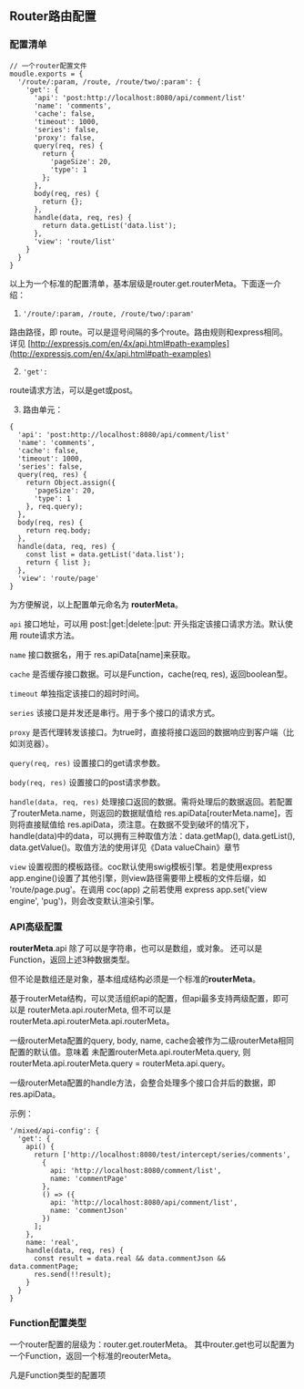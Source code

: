 
## Router路由配置

### 配置清单
```
// 一个router配置文件
moudle.exports = {
  '/route/:param, /route, /route/two/:param': {
    'get': {
      'api': 'post:http://localhost:8080/api/comment/list'
      'name': 'comments',
      'cache': false,
      'timeout': 1000,
      'series': false,
      'proxy': false,
      query(req, res) {
        return {
          'pageSize': 20,
          'type': 1
        };
      },
      body(req, res) {
        return {};
      },
      handle(data, req, res) {
        return data.getList('data.list');
      },
      'view': 'route/list'
    }
  }
}
```

以上为一个标准的配置清单，基本层级是router.get.routerMeta。下面逐一介绍：

1. `'/route/:param, /route, /route/two/:param'`
  
  路由路径，即 route。可以是逗号间隔的多个route。路由规则和express相同。<br>
  详见 [http://expressjs.com/en/4x/api.html#path-examples](http://expressjs.com/en/4x/api.html#path-examples)
  
2. `'get':`

  route请求方法，可以是get或post。
  
3. 路由单元：
  
  ```
  {
    'api': 'post:http://localhost:8080/api/comment/list'
    'name': 'comments',
    'cache': false,
    'timeout': 1000,
    'series': false,
    query(req, res) {
      return Object.assign({
        'pageSize': 20,
        'type': 1
      }, req.query);
    },
    body(req, res) {
      return req.body;
    },
    handle(data, req, res) {
      const list = data.getList('data.list');
      return { list };
    },
    'view': 'route/page'
  }
  ```
  
  为方便解说，以上配置单元命名为 **routerMeta**。
  
  `api` 接口地址，可以用 post:|get:|delete:|put: 开头指定该接口请求方法。默认使用 route请求方法。
  
  `name` 接口数据名，用于 res.apiData[name]来获取。
  
  `cache` 是否缓存接口数据。可以是Function，cache(req, res), 返回boolean型。
  
  `timeout` 单独指定该接口的超时时间。
 
  `series` 该接口是并发还是串行。用于多个接口的请求方式。
  
  `proxy` 是否代理转发该接口。为true时，直接将接口返回的数据响应到客户端（比如浏览器）。
  
  `query(req, res)` 设置接口的get请求参数。
  
  `body(req, res)` 设置接口的post请求参数。
  
  `handle(data, req, res)` 处理接口返回的数据。需将处理后的数据返回。若配置了routerMeta.name，则返回的数据赋值给 res.apiData[routerMeta.name]，否则将直接赋值给 res.apiData，须注意。在数据不受到破坏的情况下，handle(data)中的data，可以拥有三种取值方法：data.getMap(), data.getList(), data.getValue()。取值方法的使用详见《Data valueChain》章节 
  
  `view` 设置视图的模板路径。coc默认使用swig模板引擎。若是使用express app.engine()设置了其他引擎，则view路径需要带上模板的文件后缀，如 'route/page.pug'。在调用 coc(app) 之前若使用 express app.set('view engine', 'pug')，则会改变默认渲染引擎。
  
  ### API高级配置
  
  **routerMeta**.api 除了可以是字符串，也可以是数组，或对象。 还可以是Function，返回上述3种数据类型。
  
  但不论是数组还是对象，基本组成结构必须是一个标准的**routerMeta**。
  
  基于routerMeta结构，可以灵活组织api的配置，但api最多支持两级配置，即可以是 routerMeta.api.routerMeta, 但不可以是 routerMeta.api.routerMeta.api.routerMeta。
  
  一级routerMeta配置的query, body, name, cache会被作为二级routerMeta相同配置的默认值。意味着 未配置routerMeta.api.routerMeta.query, 则routerMeta.api.routerMeta.query = routerMeta.api.query。
  
  一级routerMeta配置的handle方法，会整合处理多个接口合并后的数据，即res.apiData。
  
  示例：
  ```
  '/mixed/api-config': {
    'get': {
      api() {
        return ['http://localhost:8080/test/intercept/series/comments',
          {
            api: 'http://localhost:8080/comment/list',
            name: 'commentPage'
          },
          () => ({
            api: 'http://localhost:8080/api/comment/list',
            name: 'commentJson'
          })
        ];
      },
      name: 'real',
      handle(data, req, res) {
        const result = data.real && data.commentJson && data.commentPage;
        res.send(!!result);
      }
    }
  }
  ```
  
  ### Function配置类型
  一个router配置的层级为：router.get.routerMeta。
  其中router.get也可以配置为一个Function，返回一个标准的reouterMeta。
  
  凡是Function类型的配置项
  
